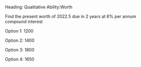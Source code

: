Heading: Qualitative Ability:Worth

Find the present worth of 2022.5 due in 2 years at 6% per annum compound interest

Option 1: 1200

Option 2: 1400 

Option 3: 1800

Option 4: 1650 
